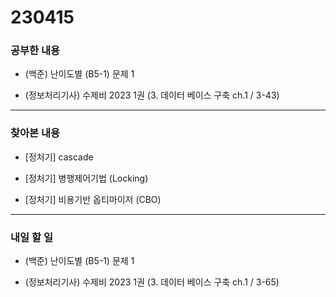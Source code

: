 # 230415

### 공부한 내용

- (백준) 난이도별 (B5-1) 문제 1

- (정보처리기사) 수제비 2023 1권 (3. 데이터 베이스 구축 ch.1 / 3-43)

---

### 찾아본 내용

- [정처기] cascade

- [정처기] 병행제어기법 (Locking)

- [정처기] 비용기반 옵티마이저 (CBO)

---

### 내일 할 일

- (백준) 난이도별 (B5-1) 문제 1

- (정보처리기사) 수제비 2023 1권 (3. 데이터 베이스 구축 ch.1 / 3-65)
